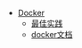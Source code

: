 - [Docker](develop/cloud/docker/wiki/home.md)
  - [最佳实践](develop/cloud/docker/experience)
  - [docker文档](https://yeasy.gitbooks.io/docker_practice/content/image/dockerfile/)
